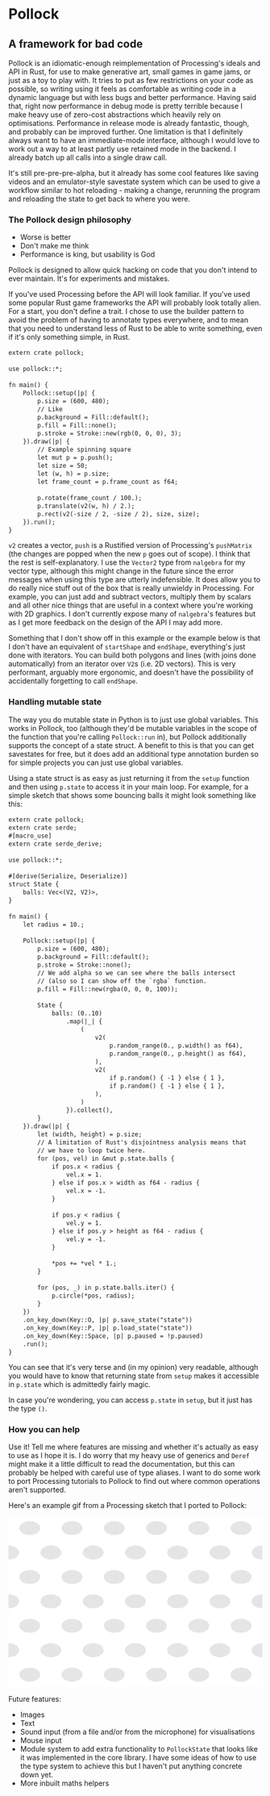 # Pollock

## A framework for bad code

Pollock is an idiomatic-enough reimplementation of Processing's ideals and API in Rust, for use to make generative art, small games in game jams, or just as a toy to play with. It tries to put as few restrictions on your code as possible, so writing using it feels as comfortable as writing code in a dynamic language but with less bugs and better performance. Having said that, right now performance in debug mode is pretty terrible because I make heavy use of zero-cost abstractions which heavily rely on optimisations. Performance in release mode is already fantastic, though, and probably can be improved further. One limitation is that I definitely always want to have an immediate-mode interface, although I would love to work out a way to at least partly use retained mode in the backend. I already batch up all calls into a single draw call.

It's still pre-pre-pre-alpha, but it already has some cool features like saving videos and an emulator-style savestate system which can be used to give a workflow similar to hot reloading - making a change, rerunning the program and reloading the state to get back to where you were.

### The Pollock design philosophy

- Worse is better
- Don't make me think
- Performance is king, but usability is God

Pollock is designed to allow quick hacking on code that you don't intend to ever maintain. It's for experiments and mistakes.

If you've used Processing before the API will look familiar. If you've used some popular Rust game frameworks the API will probably look totally alien. For a start, you don't define a trait. I chose to use the builder pattern to avoid the problem of having to annotate types everywhere, and to mean that you need to understand less of Rust to be able to write something, even if it's only something simple, in Rust.

```rust,no_run
extern crate pollock;

use pollock::*;

fn main() {
    Pollock::setup(|p| {
        p.size = (600, 480);
        // Like 
        p.background = Fill::default();
        p.fill = Fill::none();
        p.stroke = Stroke::new(rgb(0, 0, 0), 3);
    }).draw(|p| {
        // Example spinning square
        let mut p = p.push();
        let size = 50;
        let (w, h) = p.size;
        let frame_count = p.frame_count as f64;

        p.rotate(frame_count / 100.);
        p.translate(v2(w, h) / 2.);
        p.rect(v2(-size / 2, -size / 2), size, size);
    }).run();
}
```

`v2` creates a vector, `push` is a Rustified version of Processing's `pushMatrix` (the changes are popped when the new `p` goes out of scope). I think that the rest is self-explanatory. I use the `Vector2` type from `nalgebra` for my vector type, although this might change in the future since the error messages when using this type are utterly indefensible. It does allow you to do really nice stuff out of the box that is really unwieldy in Processing. For example, you can just add and subtract vectors, multiply them by scalars and all other nice things that are useful in a context where you're working with 2D graphics. I don't currently expose many of `nalgebra`'s features but as I get more feedback on the design of the API I may add more.

Something that I don't show off in this example or the example below is that I don't have an equivalent of `startShape` and `endShape`, everything's just done with iterators. You can build both polygons and lines (with joins done automatically) from an iterator over `V2`s (i.e. 2D vectors). This is very performant, arguably more ergonomic, and doesn't have the possibility of accidentally forgetting to call `endShape`.

### Handling mutable state

The way you do mutable state in Python is to just use global variables. This works in Pollock, too (although they'd be mutable variables in the scope of the function that you're calling `Pollock::run` in), but Pollock additionally supports the concept of a state struct. A benefit to this is that you can get savestates for free, but it does add an additional type annotation burden so for simple projects you can just use global variables.

Using a state struct is as easy as just returning it from the `setup` function and then using `p.state` to access it in your main loop. For example, for a simple sketch that shows some bouncing balls it might look something like this:

```rust,no_run
extern crate pollock;
extern crate serde;
#[macro_use]
extern crate serde_derive;

use pollock::*;

#[derive(Serialize, Deserialize)]
struct State {
    balls: Vec<(V2, V2)>,
}

fn main() {
    let radius = 10.;

    Pollock::setup(|p| {
        p.size = (600, 480);
        p.background = Fill::default();
        p.stroke = Stroke::none();
        // We add alpha so we can see where the balls intersect
        // (also so I can show off the `rgba` function.
        p.fill = Fill::new(rgba(0, 0, 0, 100));

        State {
            balls: (0..10)
                .map(|_| {
                    (
                        v2(
                            p.random_range(0., p.width() as f64),
                            p.random_range(0., p.height() as f64),
                        ),
                        v2(
                            if p.random() { -1 } else { 1 },
                            if p.random() { -1 } else { 1 },
                        ),
                    )
                }).collect(),
        }
    }).draw(|p| {
        let (width, height) = p.size;
        // A limitation of Rust's disjointness analysis means that
        // we have to loop twice here.
        for (pos, vel) in &mut p.state.balls {
            if pos.x < radius {
                vel.x = 1.
            } else if pos.x > width as f64 - radius {
                vel.x = -1.
            }

            if pos.y < radius {
                vel.y = 1.
            } else if pos.y > height as f64 - radius {
                vel.y = -1.
            }

            *pos += *vel * 1.;
        }

        for (pos, _) in p.state.balls.iter() {
            p.circle(*pos, radius);
        }
    })
    .on_key_down(Key::O, |p| p.save_state("state"))
    .on_key_down(Key::P, |p| p.load_state("state"))
    .on_key_down(Key::Space, |p| p.paused = !p.paused)
    .run();
}
```

You can see that it's very terse and (in my opinion) very readable, although you would have to know that returning state from `setup` makes it accessible in `p.state` which is admittedly fairly magic.

In case you're wondering, you can access `p.state` in `setup`, but it just has the type `()`.

### How you can help

Use it! Tell me where features are missing and whether it's actually as easy to use as I hope it is. I do worry that my heavy use of generics and `Deref` might make it a little difficult to read the documentation, but this can probably be helped with careful use of type aliases. I want to do some work to port Processing tutorials to Pollock to find out where common operations aren't supported.

Here's an example gif from a Processing sketch that I ported to Pollock:

![](./resources/psychedelics.gif)

Future features:

- Images
- Text
- Sound input (from a file and/or from the microphone) for visualisations
- Mouse input
- Module system to add extra functionality to `PollockState` that looks like it was implemented in the core library. I have some ideas of how to use the type system to achieve this but I haven't put anything concrete down yet.
- More inbuilt maths helpers

